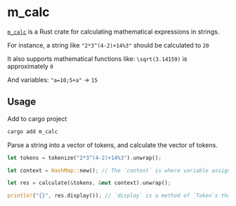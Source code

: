 # m_calc

[`m_calc`](https://crates.io/crates/m_calc) is a Rust crate for calculating mathematical expressions in strings.

For instance, a string like `"2*3^(4-2)+14%3"` should be calculated to `20`

It also supports mathematical functions like: `\sqrt(3.14159)` is approximately `0`

And variables: `"a=10;5+a"` -> `15`

## Usage

Add to cargo project

```sh
cargo add m_calc
```

Parse a string into a vector of tokens, and calculate the vector of tokens.

```rs
let tokens = tokenize("2*3^(4-2)+14%3").unwrap();

let context = HashMap::new(); // The `context` is where variable assignments are stored

let res = calculate(&tokens, &mut context).unwrap();

println!("{}", res.display()); // `display` is a method of `Token`s that displays it as a simple expression (like `20`)
```
